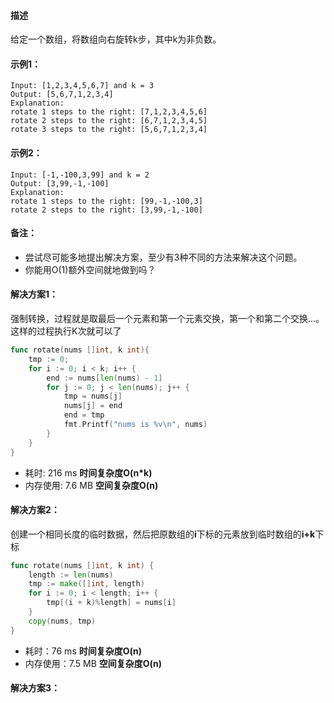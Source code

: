 #### 描述
给定一个数组，将数组向右旋转k步，其中k为非负数。
#### 示例1：
```
Input: [1,2,3,4,5,6,7] and k = 3
Output: [5,6,7,1,2,3,4]
Explanation:
rotate 1 steps to the right: [7,1,2,3,4,5,6]
rotate 2 steps to the right: [6,7,1,2,3,4,5]
rotate 3 steps to the right: [5,6,7,1,2,3,4]
```
#### 示例2：
```
Input: [-1,-100,3,99] and k = 2
Output: [3,99,-1,-100]
Explanation: 
rotate 1 steps to the right: [99,-1,-100,3]
rotate 2 steps to the right: [3,99,-1,-100]
```
#### 备注：
* 尝试尽可能多地提出解决方案，至少有3种不同的方法来解决这个问题。
* 你能用O(1)额外空间就地做到吗？

#### 解决方案1：
强制转换，过程就是取最后一个元素和第一个元素交换，第一个和第二个交换...。这样的过程执行K次就可以了
```go
func rotate(nums []int, k int){
	tmp := 0;
	for i := 0; i < k; i++ {
		end := nums[len(nums) - 1]
		for j := 0; j < len(nums); j++ {
			tmp = nums[j]
			nums[j] = end
			end = tmp
			fmt.Printf("nums is %v\n", nums)
		}
	}
}
```
* 耗时: 216 ms **时间复杂度O(n*k)**
* 内存使用: 7.6 MB **空间复杂度O(n)**
#### 解决方案2：
创建一个相同长度的临时数据，然后把原数组的**i**下标的元素放到临时数组的**i+k**下标
```go
func rotate(nums []int, k int) {
	length := len(nums)
	tmp := make([]int, length)
	for i := 0; i < length; i++ {
		tmp[(i + k)%length] = nums[i]
	}
	copy(nums, tmp)
}
```
* 耗时：76 ms **时间复杂度O(n)**
* 内存使用：7.5 MB **空间复杂度O(n)**
#### 解决方案3：
